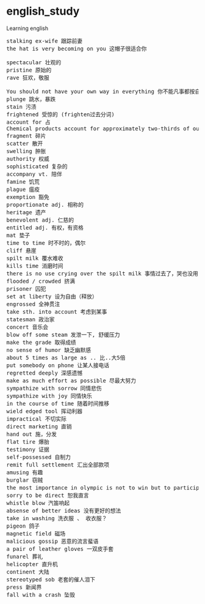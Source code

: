 # english_study
Learning english

<pre>
stalking ex-wife 跟踪前妻
the hat is very becoming on you 这帽子很适合你

spectacular 壮观的
pristine 原始的
rave 狂欢，敬服

You should not have your own way in everything 你不能凡事都按自已的方式行事
plunge 跳水，暴跌
stain 污渍
frightened 受惊的 (frighten过去分词)
account for 占
Chemical products account for approximately two-thirds of our exports.
fragment 碎片
scatter 散开
swelling 肿胀
authority 权威
sophisticated 复杂的
accompany vt. 陪伴
famine 饥荒
plague 瘟疫
exemption 豁免
proportionate adj. 相称的
heritage 遗产
benevolent adj. 仁慈的
entitled adj. 有权，有资格
mat 垫子
time to time 时不时的，偶尔
cliff 悬崖
spilt milk 覆水难收
kills time 消磨时间
there is no use crying over the spilt milk 事情过去了，哭也没用
flooded / crowded 挤满
prisoner 囚犯
set at liberty 设为自由（释放）
engrossed 全神贯注
take sth. into account 考虑到某事
statesman 政治家
concert 音乐会
blow off some steam 发泄一下, 舒缓压力
make the grade 取得成绩
no sense of humor 缺乏幽默感
about 5 times as large as .. 比..大5倍
put somebody on phone 让某人接电话
regretted deeply 深感遗憾
make as much effort as possible 尽最大努力
sympathize with sorrow 同情悲伤
sympathize with joy 同情快乐
in the course of time 随着时间推移
wield edged tool 挥动利器
impractical 不切实际
direct marketing 直销
hand out 施，分发
flat tire 爆胎
testimony 证据
self-possessed 自制力
remit full settlement 汇出全部款项
amusing 有趣
burglar 窃贼
the most importance in olympic is not to win but to participate 参与
sorry to be direct 恕我直言
whistle blow 汽笛响起
absense of better ideas 没有更好的想法
take in washing 洗衣服 、 收衣服？
pigeon 鸽子
magnetic field 磁场
malicious gossip 恶意的流言蜚语
a pair of leather gloves 一双皮手套
funarel 葬礼
helicopter 直升机
continent 大陆
stereotyped sob 老套的催人泪下
press 新闻界
fall with a crash 坠毁

</pre>
